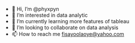- 👋 Hi, I’m @phyxpyn
- 👀 I’m interested in data analytic
- 🌱 I’m currently learning more features of tableau
- 💞️ I’m looking to collaborate on data analysis 
- 📫 How to reach me fisayoolaoye@yahoo.com

<!---
phyxpyn/phyxpyn is a ✨ special ✨ repository because its `README.md` (this file) appears on your GitHub profile.
You can click the Preview link to take a look at your changes.
--->
